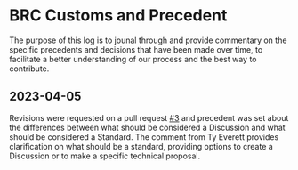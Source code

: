 # BRC Customs and Precedent

The purpose of this log is to jounal through and provide commentary on the specific precedents and decisions that have been made over time, to facilitate a better understanding of our process and the best way to contribute.

## 2023-04-05

Revisions were requested on a pull request [#3](https://github.com/bitcoin-sv/BRCs/pull/3) and precedent was set about the differences between what should be considered a Discussion and what should be considered a Standard. The comment from Ty Everett provides clarification on what should be a standard, providing options to create a Discussion or to make a specific technical proposal.
